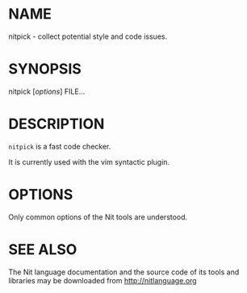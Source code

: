 # NAME

nitpick - collect potential style and code issues.

# SYNOPSIS

nitpick [*options*] FILE...

# DESCRIPTION

`nitpick` is a fast code checker.

It is currently used with the vim syntactic plugin.

# OPTIONS

Only common options of the Nit tools are understood.

# SEE ALSO

The Nit language documentation and the source code of its tools and libraries may be downloaded from <http://nitlanguage.org>
